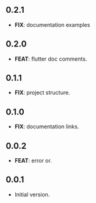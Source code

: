 ## 0.2.1

- **FIX**: documentation examples

## 0.2.0

- **FEAT**: flutter doc comments.

## 0.1.1

- **FIX**: project structure.

## 0.1.0

- **FIX**: documentation links.

## 0.0.2

- **FEAT**: error or.

## 0.0.1

- Initial version.

